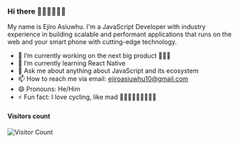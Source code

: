### Hi there 👋🏽👋🏽👋🏽
My name is Ejiro Asiuwhu. 
I'm a JavaScript Developer with industry experience in building scalable and performant applications that runs on the web and your smart phone with cutting-edge technology.

- 🔭 I’m currently working on the next big product 🚀🚀🚀
- 🌱 I’m currently learning React Native
- 💬 Ask me about anything about JavaScript and its ecosystem
- 📫 How to reach me via email: <a href="mailto:ejiroasiuwhu10@gmail.com">ejiroasiuwhu10@gmail.com</a>
- 😄 Pronouns: He/Him
- ⚡ Fun fact: I love cycling, like mad 🚴🏽‍♂️🚴🏽‍♂️🚴🏽‍♂️ 



#### Visitors count
![Visitor Count](https://profile-counter.glitch.me/ejirocodes/count.svg) 
